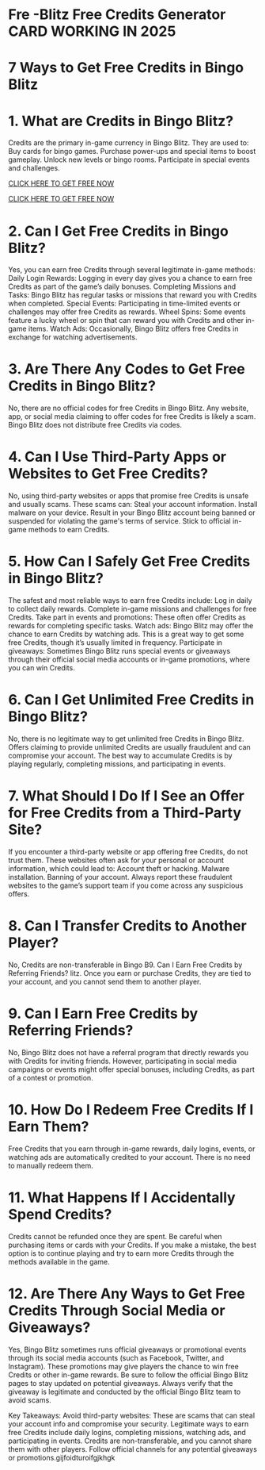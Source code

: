 # Fre -Blitz Free Credits Generator CARD WORKING IN 2025
# 7 Ways to Get Free Credits in Bingo Blitz

# 1. What are Credits in Bingo Blitz?
Credits are the primary in-game currency in Bingo Blitz. They are used to:
Buy cards for bingo games.
Purchase power-ups and special items to boost gameplay.
Unlock new levels or bingo rooms.
Participate in special events and challenges.

[CLICK HERE TO GET FREE NOW](https://cutt.ly/pe8Rouc0)

[CLICK HERE TO GET FREE NOW](https://cutt.ly/pe8Rouc0)

# 2. Can I Get Free Credits in Bingo Blitz?
Yes, you can earn free Credits through several legitimate in-game methods:
Daily Login Rewards: Logging in every day gives you a chance to earn free Credits as part of the game’s daily bonuses.
Completing Missions and Tasks: Bingo Blitz has regular tasks or missions that reward you with Credits when completed.
Special Events: Participating in time-limited events or challenges may offer free Credits as rewards.
Wheel Spins: Some events feature a lucky wheel or spin that can reward you with Credits and other in-game items.
Watch Ads: Occasionally, Bingo Blitz offers free Credits in exchange for watching advertisements.

# 3. Are There Any Codes to Get Free Credits in Bingo Blitz?
No, there are no official codes for free Credits in Bingo Blitz. Any website, app, or social media claiming to offer codes for free Credits is likely a scam. Bingo Blitz does not distribute free Credits via codes.

# 4. Can I Use Third-Party Apps or Websites to Get Free Credits?
No, using third-party websites or apps that promise free Credits is unsafe and usually scams. These scams can:
Steal your account information.
Install malware on your device.
Result in your Bingo Blitz account being banned or suspended for violating the game's terms of service.
Stick to official in-game methods to earn Credits.

# 5. How Can I Safely Get Free Credits in Bingo Blitz?
The safest and most reliable ways to earn free Credits include:
Log in daily to collect daily rewards.
Complete in-game missions and challenges for free Credits.
Take part in events and promotions: These often offer Credits as rewards for completing specific tasks.
Watch ads: Bingo Blitz may offer the chance to earn Credits by watching ads. This is a great way to get some free Credits, though it’s usually limited in frequency.
Participate in giveaways: Sometimes Bingo Blitz runs special events or giveaways through their official social media accounts or in-game promotions, where you can win Credits.

# 6. Can I Get Unlimited Free Credits in Bingo Blitz?
No, there is no legitimate way to get unlimited free Credits in Bingo Blitz. Offers claiming to provide unlimited Credits are usually fraudulent and can compromise your account. The best way to accumulate Credits is by playing regularly, completing missions, and participating in events.

# 7. What Should I Do If I See an Offer for Free Credits from a Third-Party Site?
If you encounter a third-party website or app offering free Credits, do not trust them. These websites often ask for your personal or account information, which could lead to:
Account theft or hacking.
Malware installation.
Banning of your account.
Always report these fraudulent websites to the game’s support team if you come across any suspicious offers.

# 8. Can I Transfer Credits to Another Player?
No, Credits are non-transferable in Bingo B9. Can I Earn Free Credits by Referring Friends?
litz. Once you earn or purchase Credits, they are tied to your account, and you cannot send them to another player.


# 9. Can I Earn Free Credits by Referring Friends?
No, Bingo Blitz does not have a referral program that directly rewards you with Credits for inviting friends. However, participating in social media campaigns or events might offer special bonuses, including Credits, as part of a contest or promotion.

# 10. How Do I Redeem Free Credits If I Earn Them?
Free Credits that you earn through in-game rewards, daily logins, events, or watching ads are automatically credited to your account. There is no need to manually redeem them.

# 11. What Happens If I Accidentally Spend Credits?
Credits cannot be refunded once they are spent. Be careful when purchasing items or cards with your Credits. If you make a mistake, the best option is to continue playing and try to earn more Credits through the methods available in the game.

# 12. Are There Any Ways to Get Free Credits Through Social Media or Giveaways?
Yes, Bingo Blitz sometimes runs official giveaways or promotional events through its social media accounts (such as Facebook, Twitter, and Instagram). These promotions may give players the chance to win free Credits or other in-game rewards.
Be sure to follow the official Bingo Blitz pages to stay updated on potential giveaways.
Always verify that the giveaway is legitimate and conducted by the official Bingo Blitz team to avoid scams.

Key Takeaways:
Avoid third-party websites: These are scams that can steal your account info and compromise your security.
Legitimate ways to earn free Credits include daily logins, completing missions, watching ads, and participating in events.
Credits are non-transferable, and you cannot share them with other players.
Follow official channels for any potential giveaways or promotions.gijfoidturoifgjkhgk
